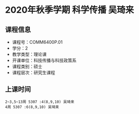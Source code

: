 # 2020年秋季学期 科学传播 吴琦来






## 课程信息

- 课程号：COMM6400P.01
- 学分：2
- 教学类型：理论课
- 开课单位：科技传播与科技政策系
- 课程类别：硕士
- 课程层次：研究生课程

## 上课时间

```
2~3,5~13周 5307 :4(8,9,10) 吴琦来
4周 5307 :6(8,9,10) 吴琦来
```

